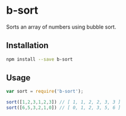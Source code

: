 # b-sort

Sorts an array of numbers using bubble sort.

Installation
------------

```bash
npm install --save b-sort
```

Usage
-------

```js
var sort = require('b-sort');

sort([1,2,3,1,2,3]) // [ 1, 1, 2, 2, 3, 3 ]
sort([6,5,3,2,1,0]) // [ 0, 1, 2, 3, 5, 6 ]
```
